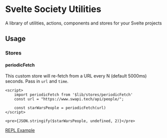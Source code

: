 # Svelte Society Utilities

A library of utilities, actions, components and stores for your Svelte projects

## Usage

### Stores

#### periodicFetch

This custom store will re-fetch from a URL every N (default 5000ms) seconds. Pass in `url` and `time`.
```svelte
<script>
	import periodicFetch from '$lib/stores/periodicFetch'
	const url = "https://www.swapi.tech/api/people/";
	
	const starWarsPeople = periodicFetch(url)
</script>

<pre>{JSON.stringify($starWarsPeople, undefined, 2)}</pre>
```

[REPL Example](https://svelte.dev/repl/c491ee1fd52c401baf9fe1fa5e6e3adc?version=3.44.2)